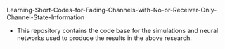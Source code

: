 Learning-Short-Codes-for-Fading-Channels-with-No-or-Receiver-Only-Channel-State-Information

- This repository contains the code base for the simulations and neural networks used to produce the results in the above research.
